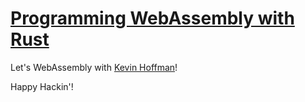# [Programming WebAssembly with Rust]

Let's WebAssembly with [Kevin Hoffman]!

[programming webassembly with Rust]: https://pragprog.com/book/khrust/programming-webassembly-with-rust
[kevin hoffman]: https://medium.com/@KevinHoffman

Happy Hackin'!
